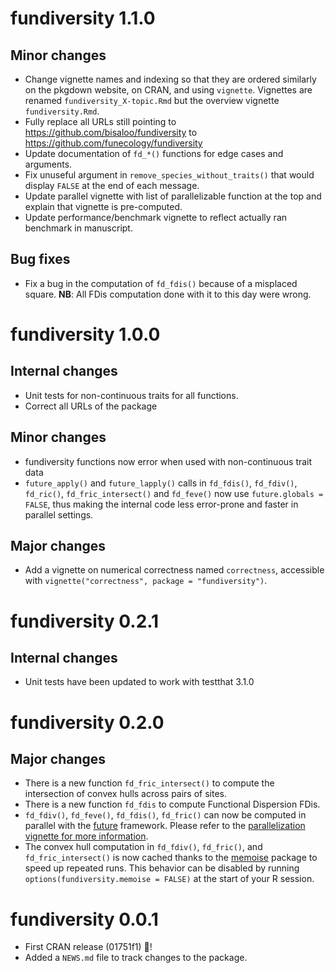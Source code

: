 # fundiversity 1.1.0

##  Minor changes

* Change vignette names and indexing so that they are ordered similarly on the
pkgdown website, on CRAN, and using `vignette`. Vignettes are renamed
`fundiversity_X-topic.Rmd` but the overview vignette `fundiversity.Rmd`.
* Fully replace all URLs still pointing to
https://github.com/bisaloo/fundiversity to
https://github.com/funecology/fundiversity
* Update documentation of `fd_*()` functions for edge cases and arguments.
* Fix unuseful argument in `remove_species_without_traits()` that would display
`FALSE` at the end of each message.
* Update parallel vignette with list of parallelizable function at the top and
explain that vignette is pre-computed.
* Update performance/benchmark vignette to reflect actually ran benchmark in
manuscript.

## Bug fixes

* Fix a bug in the computation of `fd_fdis()` because of a misplaced square.
**NB**: All FDis computation done with it to this day were wrong.


# fundiversity 1.0.0

## Internal changes

* Unit tests for non-continuous traits for all functions.
* Correct all URLs of the package

## Minor changes

* fundiversity functions now error when used with non-continuous trait data 
* `future_apply()` and `future_lapply()` calls in `fd_fdis()`, `fd_fdiv()`,
`fd_ric()`, `fd_fric_intersect()` and `fd_feve()` now use 
`future.globals = FALSE`, thus making the internal code less error-prone and
faster in parallel settings.

## Major changes

* Add a vignette on numerical correctness named `correctness`, accessible
with `vignette("correctness", package = "fundiversity")`.


# fundiversity 0.2.1

## Internal changes

* Unit tests have been updated to work with testthat 3.1.0

# fundiversity 0.2.0

## Major changes

* There is a new function `fd_fric_intersect()` to compute the intersection of
convex hulls across pairs of sites.
* There is a new function `fd_fdis` to compute Functional Dispersion FDis.
* `fd_fdiv()`, `fd_feve()`,  `fd_fdis()`, `fd_fric()` can now be computed in
parallel with the [future](https://cran.r-project.org/package=future) framework. 
Please refer to the [parallelization vignette for more information](https://funecology.github.io/fundiversity/articles/parallel.html).
* The convex hull computation in `fd_fdiv()`, `fd_fric()`, and 
`fd_fric_intersect()` is now cached thanks to the 
[memoise](https://memoise.r-lib.org/) package to speed up repeated runs. This 
behavior can be disabled by running `options(fundiversity.memoise = FALSE)` at
the start of your R session.

# fundiversity 0.0.1

* First CRAN release (01751f1) :tada:!
* Added a `NEWS.md` file to track changes to the package.
